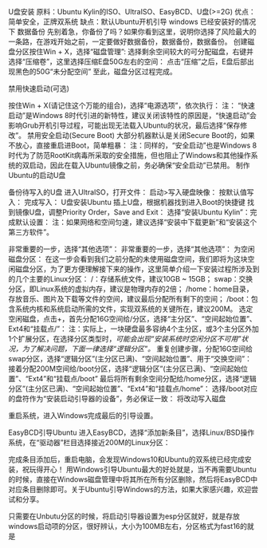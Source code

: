 U盘安装
原料：Ubuntu Kylin的ISO、UltraISO、EasyBCD、U盘(>=2G)
优点：简单安全，正牌双系统
缺点：默认Ubuntu开机引导
windows 已经安装好的情况下
数据备份
先别着急，你备份了吗？如果你看到这里，说明你选择了风险最大的一条路，在游戏开始之前，一定要做好数据备份，数据备份，数据备份。
创建磁盘分区按住Win + X，选择“磁盘管理”:
选择剩余空间较大的可分配磁盘，右键并选择“压缩卷”，这里选择压缩E盘50G左右的空间：
点击“压缩”之后，E盘后部出现黑色的50G“未分配空间”
至此，磁盘分区过程完成。

禁用快速启动(可选)

按住Win + X(请记住这个万能的组合)，选择“电源选项”，依次执行：
注： “快速启动”是Windows 8时代引进的新特性，建议关闭该特性的原因是，“快速启动”会影响Grub开机引导过程，可能出现无法载入Ubuntu的状况，最后选择“保存修改”。
禁用安全启动(Secure Boot)
大部分机器默认是关闭Secure Boot的，如果不放心，直接重启进Boot，简单粗暴：
注：同样的，“安全启动”也是Windows 8时代为了防范RootKit病毒所采取的安全措施，但也阻止了Windows和其他操作系统的双启动，因此在载入Ubuntu镜像之前，务必确保“安全启动”已禁用。
制作Ubuntu的启动U盘

备份待写入的U盘
进入UltraISO，打开文件：
启动>写入硬盘映像：
按默认值写入：
完成写入：
U盘安装Ubuntu
插上U盘，根据机器找到进入Boot的快捷键
找到镜像U盘，调整Priority Order，Save and Exit：
选择“安装Ubuntu Kylin”：完成默认设置：
注：如果网络和空间匀速，建议选择“安装中下载更新”和“安装这个第三方软件”。

非常重要的一步，选择“其他选项”：
非常重要的一步，选择“其他选项”：
为空闲磁盘分区：
在这一步会看到我们之前分配的未使用磁盘空间，我们即将为这块空闲磁盘分区，为了更方便理解接下来的操作，这里简单介绍一下安装过程所涉及到的几个主要的Linux分区：
/：存储系统文件，建议10GB ~ 15GB；
swap：交换分区，即Linux系统的虚拟内存，建议是物理内存的2倍；
/home：home目录，存放音乐、图片及下载等文件的空间，建议最后分配所有剩下的空间；
/boot：包含系统内核和系统启动所需的文件，实现双系统的关键所在，建议200M。
选定空闲磁盘，点击+，首先分配16G空间给/分区，选择“主分区”、“空间起始位置”、Ext4和“挂载点/”：
注：实际上，一块硬盘最多容纳4个主分区，或3个主分区外加1个扩展分区，在选择分区类型时，*可能会出现“安装系统时空闲分区不可用”状况，为了解决问题，下面一律选择“逻辑分区”。*
重复创建步骤，分配16G空间给swap分区，选择“逻辑分区”(主分区已满)、“空间起始位置”、用于“交换空间”：
接着分配200M空间给/boot分区，选择“逻辑分区”(主分区已满)、“空间起始位置”、“Ext4”和“挂载点/boot”
最后将所有剩余空间分配给/home分区，选择“逻辑分区”(主分区已满)、“空间起始位置”、“Ext4”和“挂载点/home”：
选择/boot对应的盘符作为“安装启动引导器的设备”，务必保证一致：
将改动写入磁盘

重启系统，进入Windows完成最后的引导设置。

EasyBCD引导Ubuntu
进入EasyBCD，选择“添加新条目”，选择Linux/BSD操作系统，在“驱动器”栏目选择接近200M的Linux分区：

完成条目添加后，重启电脑，会发现Windows10和Ubuntu的双系统已经完成安装，祝玩得开心！
用Windows引导Ubuntu最大的好处就是，当不再需要Ubuntu的时候，直接在Windows磁盘管理中将其所在所有分区删除，然后将EasyBCD中对应条目删除即可。关于Ubuntu引导Windows的方法，如果大家感兴趣，欢迎尝试和分享。



只需要在Unbutu分区的时候，将启动引导器设置为esp分区就好，就是存放windows启动项的分区，很好辨认，大小为100MB左右，分区格式为fast16的就是
